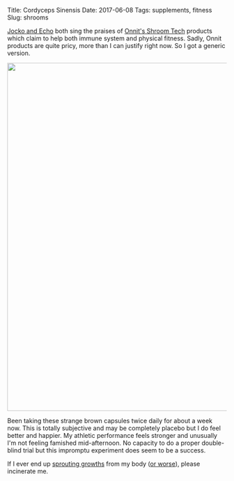 Title: Cordyceps Sinensis
Date: 2017-06-08
Tags: supplements, fitness
Slug: shrooms

[Jocko and Echo](http://jockopodcast2.com/) both sing the praises of [Onnit's Shroom Tech](https://www.onnit.com/shroomtech-immune/) products which claim to help both immune system and physical fitness. Sadly, Onnit products are quite pricy, more than I can justify right now. So I got a generic version.

<img class="align-center" src="{static}/media/images/2017-06-08 shrooms.jpg" width=800 />

Been taking these strange brown capsules twice daily for about a week now. This is totally subjective and may be completely placebo but I do feel better and happier. My athletic performance feels stronger and unusually I'm not feeling famished mid-afternoon. No capacity to do a proper double-blind trial but this impromptu experiment does seem to be a success.

If I ever end up [sprouting growths](https://www.youtube.com/watch?v=XuKjBIBBAL8) from my body ([or worse](https://en.wikipedia.org/wiki/The_Last_of_Us)), please incinerate me.